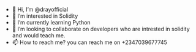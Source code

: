 - 👋 Hi, I’m @drayofficial
- 👀 I’m interested in Solidity
- 🌱 I’m currently learning Python
- 💞️ I’m looking to collaborate on developers who are intrested in solidity and would teach me.
- 📫 How to reach me? you can reach me on +2347039677745

<!---
drayofficial/drayofficial is a ✨ special ✨ repository because its `README.md` (this file) appears on your GitHub profile.
You can click the Preview link to take a look at your changes.
--->
